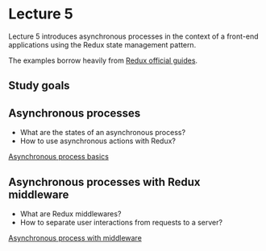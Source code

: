 # Lecture 5

Lecture 5 introduces asynchronous processes in the context of a
front-end applications using the Redux state management pattern.

The examples borrow heavily from [Redux official
guides](http://redux.js.org/).

## Study goals

## Asynchronous processes

* What are the states of an asynchronous process?
* How to use asynchronous actions with Redux?

[Asynchronous process basics](./src/async_process_basics/README.md)

## Asynchronous processes with Redux middleware

* What are Redux middlewares?
* How to separate user interactions from requests to a server?

[Asynchronous process with middleware](./src/async_process_with_middleware/README.md)
